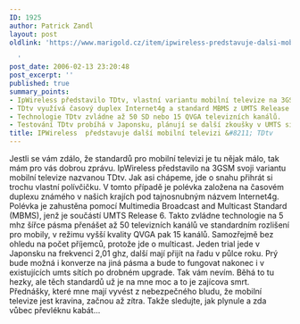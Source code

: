 ```yaml
---
ID: 1925
author: Patrick Zandl
layout: post
oldlink: 'https://www.marigold.cz/item/ipwireless-predstavuje-dalsi-mobilni-televizi-tdtv

  '
post_date: 2006-02-13 23:20:48
post_excerpt: ''
published: true
summary_points:
- IpWireless představilo TDtv, vlastní variantu mobilní televize na 3GSM.
- TDtv využívá časový duplex Internet4g a standard MBMS z UMTS Release 6.
- Technologie TDtv zvládne až 50 SD nebo 15 QVGA televizních kanálů.
- Testování TDtv probíhá v Japonsku, plánují se další zkoušky v UMTS sítích.
title: IPWireless  představuje další mobilní televizi &#8211; TDtv
---
```


<p>Jestli se vám zdálo, že standardů pro mobilní televizi je tu nějak málo, tak mám pro vás dobrou zprávu. IpWireless představilo na 3GSM svoji variantu mobilní televize nazvanou TDtv. Jak asi chápeme, jde o snahu přihrát si trochu vlastní polívčičku.
V tomto případě je polévka založena na časovém duplexu známého v našich krajích pod tajnosnubným názvem Internet4g. Polévka je zahustěna pomocí Multimedia Broadcast and Multicast Standard (MBMS), jenž je součástí UMTS Release 6. Takto zvládne technologie na 5 mhz šířce pásma přenášet až 50 televizních kanálů ve standardním rozlišení pro mobily, v režimu vyšší kvality QVGA pak 15 kanálů. Samozřejmě bez ohledu na počet příjemců, protože jde o multicast.  Jeden trial jede v Japonsku na frekvenci 2,01 ghz, další mají přijít na řadu v půlce roku. Prý bude možná i konverze na jiná pásma a bude to fungovat nakonec i v existujících umts sítích po drobném upgrade. Tak vám nevím. Běhá to tu hezky, ale těch standardů už je na mne moc a to je zajícova smrt. Přednášky, které mne mají vyvést z nebezpečného bludu, že mobilní televize jest kravina, začnou až zítra. Takže sledujte, jak plynule a zda vůbec převléknu kabát...
</p>